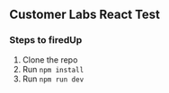 ## Customer Labs React Test

### Steps to firedUp
1. Clone the repo
2. Run `npm install`
3. Run `npm run dev`


